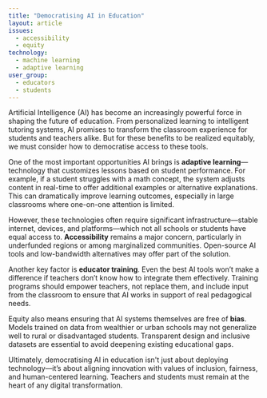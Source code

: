 ```yaml
---
title: "Democratising AI in Education"
layout: article
issues:
  - accessibility
  - equity
technology:
  - machine learning
  - adaptive learning
user_group:
  - educators
  - students
---
```


Artificial Intelligence (AI) has become an increasingly powerful force in shaping the future of education. From personalized learning to intelligent tutoring systems, AI promises to transform the classroom experience for students and teachers alike. But for these benefits to be realized equitably, we must consider how to democratise access to these tools.

One of the most important opportunities AI brings is **adaptive learning**—technology that customizes lessons based on student performance. For example, if a student struggles with a math concept, the system adjusts content in real-time to offer additional examples or alternative explanations. This can dramatically improve learning outcomes, especially in large classrooms where one-on-one attention is limited.

However, these technologies often require significant infrastructure—stable internet, devices, and platforms—which not all schools or students have equal access to. **Accessibility** remains a major concern, particularly in underfunded regions or among marginalized communities. Open-source AI tools and low-bandwidth alternatives may offer part of the solution.

Another key factor is **educator training**. Even the best AI tools won’t make a difference if teachers don’t know how to integrate them effectively. Training programs should empower teachers, not replace them, and include input from the classroom to ensure that AI works in support of real pedagogical needs.

Equity also means ensuring that AI systems themselves are free of **bias**. Models trained on data from wealthier or urban schools may not generalize well to rural or disadvantaged students. Transparent design and inclusive datasets are essential to avoid deepening existing educational gaps.

Ultimately, democratising AI in education isn't just about deploying technology—it’s about aligning innovation with values of inclusion, fairness, and human-centered learning. Teachers and students must remain at the heart of any digital transformation.

